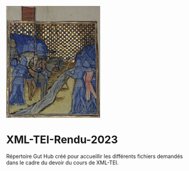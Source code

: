 ![Bataille de la Blanchetaque](illustration.jpg "Titre")
# XML-TEI-Rendu-2023
Répertoire Gut Hub créé pour accueillir les différents fichiers demandés dans le cadre du devoir du cours de XML-TEI.
